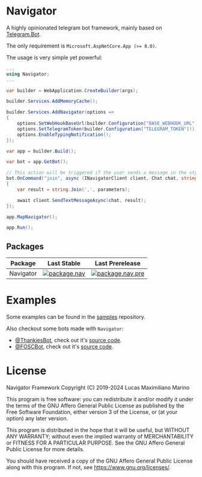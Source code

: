 # Navigator

A highly opinionated telegram bot framework, mainly based on [Telegram.Bot](https://github.com/TelegramBots/Telegram.Bot).

The only requirement is `Microsoft.AspNetCore.App (>= 8.0)`. 

The usage is very simple yet powerful:

```csharp
...
using Navigator;
...

var builder = WebApplication.CreateBuilder(args);

builder.Services.AddMemoryCache();

builder.Services.AddNavigator(options =>
{
    options.SetWebHookBaseUrl(builder.Configuration["BASE_WEBHOOK_URL"]!);
    options.SetTelegramToken(builder.Configuration["TELEGRAM_TOKEN"]!);
    options.EnableTypingNotification();
});

var app = builder.Build();

var bot = app.GetBot();

// This action will be triggered if the user sends a message in the style of `/join <text>`.
bot.OnCommand("join", async (INavigatorClient client, Chat chat, string[] parameters) =>
{
    var result = string.Join(',', parameters);

    await client.SendTextMessageAsync(chat, result);
});

app.MapNavigator();

app.Run();
```

## Packages

| Package   | Last Stable                                                                                                             | Last Prerelease                                                                                                                |
|-----------|-------------------------------------------------------------------------------------------------------------------------|--------------------------------------------------------------------------------------------------------------------------------|
| Navigator | [![package.nav](https://img.shields.io/nuget/v/Navigator?style=flat-square)](https://www.nuget.org/packages/Navigator/) | [![package.nav.pre](https://img.shields.io/nuget/vpre/Navigator?style=flat-square)](https://www.nuget.org/packages/Navigator/) |

# Examples

Some examples can be found in the [samples](https://github.com/navigatorframework/navigator/src/) repository.

Also checkout some bots made with `Navigator`:

- [@ThankiesBot](https://t.me/thankiesbot), check out it's [source code](https://github.com/elementh/thankies).
- [@FOSCBot](https://t.me/foscbot), check out it's [source code](https://github.com/elementh/foscbot).

# License

Navigator Framework
Copyright (C) 2019-2024 Lucas Maximiliano Marino

This program is free software: you can redistribute it and/or modify
it under the terms of the GNU Affero General Public License as published
by the Free Software Foundation, either version 3 of the License, or
(at your option) any later version.

This program is distributed in the hope that it will be useful,
but WITHOUT ANY WARRANTY; without even the implied warranty of
MERCHANTABILITY or FITNESS FOR A PARTICULAR PURPOSE. See the
GNU Affero General Public License for more details.

You should have received a copy of the GNU Affero General Public License
along with this program. If not, see <https://www.gnu.org/licenses/>.